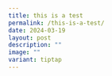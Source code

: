 ```yaml
---
title: this is a test
permalink: /this-is-a-test/
date: 2024-03-19
layout: post
description: ""
image: ""
variant: tiptap
---
```

